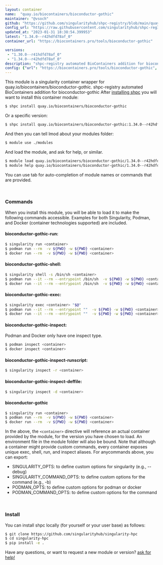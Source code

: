 ```yaml
---
layout: container
name:  "quay.io/biocontainers/bioconductor-gothic"
maintainer: "@vsoch"
github: "https://github.com/singularityhub/shpc-registry/blob/main/quay.io/biocontainers/bioconductor-gothic/container.yaml"
config_url: "https://raw.githubusercontent.com/singularityhub/shpc-registry/main/quay.io/biocontainers/bioconductor-gothic/container.yaml"
updated_at: "2023-01-31 18:38:54.399953"
latest: "1.34.0--r42hdfd78af_0"
container_url: "https://biocontainers.pro/tools/bioconductor-gothic"

versions:
 - "1.30.0--r41hdfd78af_0"
 - "1.34.0--r42hdfd78af_0"
description: "shpc-registry automated BioContainers addition for bioconductor-gothic"
config: {"url": "https://biocontainers.pro/tools/bioconductor-gothic", "maintainer": "@vsoch", "description": "shpc-registry automated BioContainers addition for bioconductor-gothic", "latest": {"1.34.0--r42hdfd78af_0": "sha256:42c1df3e61f9889cbd10f8feb3bc465c23325ef2f6f63d2707143c2120ecd6c2"}, "tags": {"1.30.0--r41hdfd78af_0": "sha256:f78524a5146d258828cf227b59281f52ae691fc4b2ad34d2c617b86c0cdbff61", "1.34.0--r42hdfd78af_0": "sha256:42c1df3e61f9889cbd10f8feb3bc465c23325ef2f6f63d2707143c2120ecd6c2"}, "docker": "quay.io/biocontainers/bioconductor-gothic"}
---
```


This module is a singularity container wrapper for quay.io/biocontainers/bioconductor-gothic.
shpc-registry automated BioContainers addition for bioconductor-gothic
After [installing shpc](#install) you will want to install this container module:


```bash
$ shpc install quay.io/biocontainers/bioconductor-gothic
```

Or a specific version:

```bash
$ shpc install quay.io/biocontainers/bioconductor-gothic:1.34.0--r42hdfd78af_0
```

And then you can tell lmod about your modules folder:

```bash
$ module use ./modules
```

And load the module, and ask for help, or similar.

```bash
$ module load quay.io/biocontainers/bioconductor-gothic/1.34.0--r42hdfd78af_0
$ module help quay.io/biocontainers/bioconductor-gothic/1.34.0--r42hdfd78af_0
```

You can use tab for auto-completion of module names or commands that are provided.

<br>

### Commands

When you install this module, you will be able to load it to make the following commands accessible.
Examples for both Singularity, Podman, and Docker (container technologies supported) are included.

#### bioconductor-gothic-run:

```bash
$ singularity run <container>
$ podman run --rm  -v ${PWD} -w ${PWD} <container>
$ docker run --rm  -v ${PWD} -w ${PWD} <container>
```

#### bioconductor-gothic-shell:

```bash
$ singularity shell -s /bin/sh <container>
$ podman run --it --rm --entrypoint /bin/sh  -v ${PWD} -w ${PWD} <container>
$ docker run --it --rm --entrypoint /bin/sh  -v ${PWD} -w ${PWD} <container>
```

#### bioconductor-gothic-exec:

```bash
$ singularity exec <container> "$@"
$ podman run --it --rm --entrypoint ""  -v ${PWD} -w ${PWD} <container> "$@"
$ docker run --it --rm --entrypoint ""  -v ${PWD} -w ${PWD} <container> "$@"
```

#### bioconductor-gothic-inspect:

Podman and Docker only have one inspect type.

```bash
$ podman inspect <container>
$ docker inspect <container>
```

#### bioconductor-gothic-inspect-runscript:

```bash
$ singularity inspect -r <container>
```

#### bioconductor-gothic-inspect-deffile:

```bash
$ singularity inspect -d <container>
```



#### bioconductor-gothic

```bash
$ singularity run <container>
$ podman run --rm  -v ${PWD} -w ${PWD} <container>
$ docker run --rm  -v ${PWD} -w ${PWD} <container>
```


In the above, the `<container>` directive will reference an actual container provided
by the module, for the version you have chosen to load. An environment file in the
module folder will also be bound. Note that although a container
might provide custom commands, every container exposes unique exec, shell, run, and
inspect aliases. For anycommands above, you can export:

 - SINGULARITY_OPTS: to define custom options for singularity (e.g., --debug)
 - SINGULARITY_COMMAND_OPTS: to define custom options for the command (e.g., -b)
 - PODMAN_OPTS: to define custom options for podman or docker
 - PODMAN_COMMAND_OPTS: to define custom options for the command

<br>

### Install

You can install shpc locally (for yourself or your user base) as follows:

```bash
$ git clone https://github.com/singularityhub/singularity-hpc
$ cd singularity-hpc
$ pip install -e .
```

Have any questions, or want to request a new module or version? [ask for help!](https://github.com/singularityhub/singularity-hpc/issues)